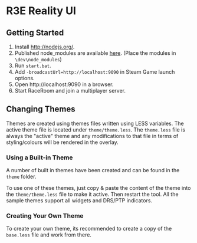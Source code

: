 # R3E Reality UI

## Getting Started
1. Install http://nodejs.org/.
2. Published node_modules are available [here](https://mega.nz/#!M85kHAxA!GSNKuIGWp7ZZBM7R9AB4jqhdyob1P7kdz4VYH4cJfAs). (Place the modules in `\dev\node_modules`)
3. Run `start.bat`.
4. Add `-broadcastUrl=http://localhost:9090` in Steam Game launch options.
5. Open http://localhost:9090 in a browser.
6. Start RaceRoom and join a multiplayer server.

## Changing Themes
Themes are created using themes files written using LESS variables. The active theme file is located under `theme/theme.less`.
The `theme.less` file is always the "active" theme and any modifications to that file in terms of styling/colours will be rendered in the overlay.

### Using a Built-in Theme
A number of built in themes have been created and can be found in the `theme` folder.

To use one of these themes, just copy & paste the content of the theme into the `theme/theme.less` file to make it active. Then restart the tool. All the sample themes support all widgets and DRS/PTP indicators.

### Creating Your Own Theme
To create your own theme, its recommended to create a copy of the `base.less` file and work from there.
